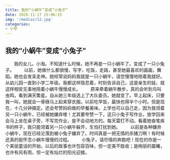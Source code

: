 ```yaml
---
title: 我的“小蜗牛”变成“小兔子”
date: 2020-11-17 15:06:15
img: '/medias/12.jpg'
categories:
- 小学
---
```


## 我的“小蜗牛”变成“小兔子”
&nbsp;&nbsp;&nbsp;&nbsp;&nbsp;&nbsp;&nbsp;我的女儿，小淘。不知道什么时候，她不再是一只小蜗牛了。变成了一只小兔子。
&nbsp;&nbsp;&nbsp;&nbsp;&nbsp;&nbsp;&nbsp;以前，她做什么都很慢，写字，吃饭，走路，甚至她最喜欢的画画，舞蹈。她也会发呆走神。她经常说妈妈我就是一只小蜗牛，请您慢慢地陪着我就好。从幼儿园一直到小学二年级。我都这样隐忍着，时刻告诉自己，这是亲生的娃，就这样相安无事地陪着小蜗牛慢慢成长。
&nbsp;&nbsp;&nbsp;&nbsp;&nbsp;&nbsp;&nbsp;原来牵着蜗牛散步，真的会听到鸟叫虫鸣，看到满天繁星。自从她三年级选上了大队委员。她就变了。早上起床，只要我一叫，她就会一骨碌马上起来穿衣服。以前吃早饭，最快也得半个小时。但是现在，十几分钟搞定。还会夸赞妈妈做的早餐美味。上学也可以自己走，因为我领着另一只小蜗牛，已经被她嫌弃喽！尤其要夸赞一下，这只小兔子写作业。放学回来会马上坐在桌子旁，不写完作业，是不会动地方的。每天雷打不动。看着她奋笔疾书的样子，我只能领着另一只小蜗牛躲开，生怕打扰到她。
&nbsp;&nbsp;&nbsp;&nbsp;&nbsp;&nbsp;&nbsp;以前是各种嫌弃小蜗牛，现在已经沦落到被小兔子嫌弃了。时间真是一把无情的杀猪刀啊！有时候还真的挺怀念小蜗牛慢慢的过程。
&nbsp;&nbsp;&nbsp;&nbsp;&nbsp;&nbsp;&nbsp;小兔子，请尽情的奔跑吧！现在的你是一个美丽童话的开始，以后的故事也许包容百味，但一定美不胜收；是绚丽的晨曦，也许有风有雨，但一定有灿烂的阳光迎接。
